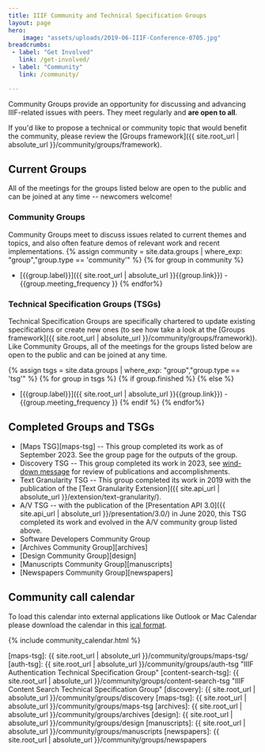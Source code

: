 ```yaml
---
title: IIIF Community and Technical Specification Groups
layout: page
hero:
    image: "assets/uploads/2019-06-IIIF-Conference-0705.jpg"
breadcrumbs:
 - label: "Get Involved"
   link: /get-involved/
 - label: "Community"
   link: /community/

---
```


Community Groups provide an opportunity for discussing and advancing IIIF-related issues with peers. They meet regularly and **are open to all**.

If you'd like to propose a technical or community topic that would benefit the community, please review the [Groups framework]({{ site.root_url | absolute_url }}/community/groups/framework).

## Current Groups

All of the meetings for the groups listed below are open to the public and can be joined at any time -- newcomers welcome!

### Community Groups

Community Groups meet to discuss issues related to current themes and topics, and also often feature demos of relevant work and recent implementations.
{% assign community = site.data.groups | where_exp: "group","group.type == 'community'" %}
{% for group in community %}
 * [{{group.label}}]({{ site.root_url | absolute_url }}{{group.link}}) - {{group.meeting_frequency }}
{% endfor%}

### Technical Specification Groups (TSGs)

Technical Specification Groups are specifically chartered to update existing specifications or create new ones (to see how take a look at the [Groups framework]({{ site.root_url | absolute_url }}/community/groups/framework)). Like Community Groups, all of the meetings for the groups listed below are open to the public and can be joined at any time.

{% assign tsgs = site.data.groups | where_exp: "group","group.type == 'tsg'" %}
{% for group in tsgs %}
  {% if group.finished %}
  {% else %}
 * [{{group.label}}]({{ site.root_url | absolute_url }}{{group.link}}) - {{group.meeting_frequency }}
  {% endif %}
{% endfor%}

## Completed Groups and TSGs

* [Maps TSG][maps-tsg] -- This group completed its work as of September 2023. See the group page for the outputs of the group.
* Discovery TSG -- This group completed its work in 2023, see [wind-down message](https://groups.google.com/g/iiif-discuss/c/g55CIIIg_nU/m/9N0rdIv1AAAJ) for review of publications and accomplishments.
* Text Granularity TSG -- This group completed its work in 2019 with the publication of the [Text Granularity Extension]({{ site.api_url | absolute_url }}/extension/text-granularity/).
* A/V TSG -- with the publication of the [Presentation API 3.0]({{ site.api_url | absolute_url }}/presentation/3.0/) in June 2020, this TSG completed its work and evolved in the A/V community group listed above. 
* Software Developers Community Group
* [Archives Community Group][archives]
* [Design Community Group][design]
* [Manuscripts Community Group][manuscripts]
* [Newspapers Community Group][newspapers]

<h2><a name="calendar"></a>Community call calendar</h2>

To load this calendar into external applications like Outlook or Mac Calendar please download the calendar in this [ical format](https://calendar.google.com/calendar/ical/1hnm5h86n94ore0vnoo188ter8%40group.calendar.google.com/public/basic.ics).

{% include community_calendar.html %}

[maps-tsg]: {{ site.root_url | absolute_url }}/community/groups/maps-tsg/
[auth-tsg]: {{ site.root_url | absolute_url }}/community/groups/auth-tsg "IIIF Authentication Technical Specification Group"
[content-search-tsg]: {{ site.root_url | absolute_url }}/community/groups/content-search-tsg "IIIF Content Search Technical Specification Group"
[discovery]: {{ site.root_url | absolute_url }}/community/groups/discovery
[maps-tsg]: {{ site.root_url | absolute_url }}/community/groups/maps-tsg
[archives]: {{ site.root_url | absolute_url }}/community/groups/archives
[design]: {{ site.root_url | absolute_url }}/community/groups/design
[manuscripts]: {{ site.root_url | absolute_url }}/community/groups/manuscripts
[newspapers]: {{ site.root_url | absolute_url }}/community/groups/newspapers


